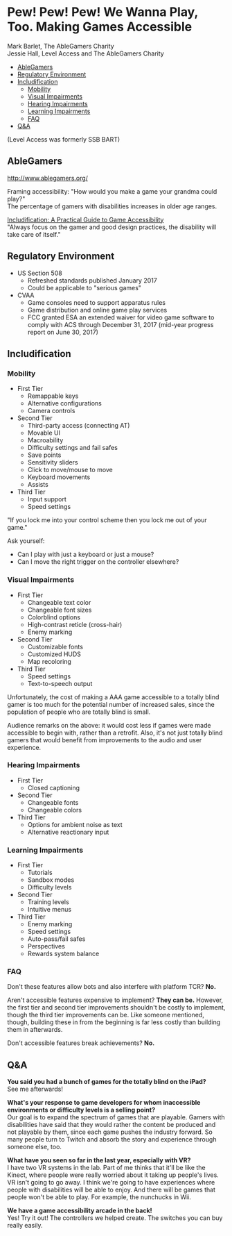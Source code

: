 # Pew! Pew! Pew! We Wanna Play, Too. Making Games Accessible

Mark Barlet, The AbleGamers Charity  
Jessie Hall, Level Access and The AbleGamers Charity

* [AbleGamers](#ablegamers)
* [Regulatory Environment](#regulatory-environment)
* [Includification](#includification)
  * [Mobility](#mobility)
  * [Visual Impairments](#visual-impairments)
  * [Hearing Impairments](#hearing-impairments)
  * [Learning Impairments](#learning-impairments)
  * [FAQ](#faq)
* [Q&A](#qa)

(Level Access was formerly SSB BART)

## AbleGamers

http://www.ablegamers.org/

Framing accessibility: "How would you make a game your grandma could play?"  
The percentage of gamers with disabilities increases in older age ranges.

[Includification: A Practical Guide to Game Accessibility](http://includification.com/)  
"Always focus on the gamer and good design practices, the disability will take care of itself."

## Regulatory Environment

* US Section 508
  * Refreshed standards published January 2017
  * Could be applicable to "serious games"
* CVAA
  * Game consoles need to support apparatus rules
  * Game distribution and online game play services
  * FCC granted ESA an extended waiver for video game software to comply with ACS through December 31, 2017 (mid-year progress report on June 30, 2017)

## Includification

### Mobility

* First Tier
  * Remappable keys
  * Alternative configurations
  * Camera controls
* Second Tier
  * Third-party access (connecting AT)
  * Movable UI
  * Macroability
  * Difficulty settings and fail safes
  * Save points
  * Sensitivity sliders
  * Click to move/mouse to move
  * Keyboard movements
  * Assists
* Third Tier
  * Input support
  * Speed settings

"If you lock me into your control scheme then you lock me out of your game."

Ask yourself:

* Can I play with just a keyboard or just a mouse?
* Can I move the right trigger on the controller elsewhere?

### Visual Impairments

* First Tier
  * Changeable text color
  * Changeable font sizes
  * Colorblind options
  * High-contrast reticle (cross-hair)
  * Enemy marking
* Second Tier
  * Customizable fonts
  * Customized HUDS
  * Map recoloring
* Third Tier
  * Speed settings
  * Text-to-speech output

Unfortunately, the cost of making a AAA game accessible to a totally blind gamer is too much for the potential number of increased sales, since the population of people who are totally blind is small.

Audience remarks on the above: it would cost less if games were made accessible to begin with, rather than a retrofit. Also, it's not just totally blind gamers that would benefit from improvements to the audio and user experience.

### Hearing Impairments

* First Tier
  * Closed captioning
* Second Tier
  * Changeable fonts
  * Changeable colors
* Third Tier
  * Options for ambient noise as text
  * Alternative reactionary input

### Learning Impairments

* First Tier
  * Tutorials
  * Sandbox modes
  * Difficulty levels
* Second Tier
  * Training levels
  * Intuitive menus
* Third Tier
  * Enemy marking
  * Speed settings
  * Auto-pass/fail safes
  * Perspectives
  * Rewards system balance

### FAQ

Don't these features allow bots and also interfere with platform TCR? **No.**

Aren't accessible features expensive to implement? **They can be.** However, the first tier and second tier improvements shouldn't be costly to implement, though the third tier improvements can be. Like someone mentioned, though, building these in from the beginning is far less costly than building them in afterwards.

Don't accessible features break achievements? **No.**

## Q&A

**You said you had a bunch of games for the totally blind on the iPad?**  
See me afterwards!

**What's your response to game developers for whom inaccessible environments or difficulty levels is a selling point?**  
Our goal is to expand the spectrum of games that are playable. Gamers with disabilities have said that they would rather the content be produced and not playable by them, since each game pushes the industry forward. So many people turn to Twitch and absorb the story and experience through someone else, too.

**What have you seen so far in the last year, especially with VR?**  
I have two VR systems in the lab. Part of me thinks that it'll be like the Kinect, where people were really worried about it taking up people's lives. VR isn't going to go away. I think we're going to have experiences where people with disabilities will be able to enjoy. And there will be games that people won't be able to play. For example, the nunchucks in Wii.

**We have a game accessibility arcade in the back!**  
Yes! Try it out! The controllers we helped create. The switches you can buy really easily.
